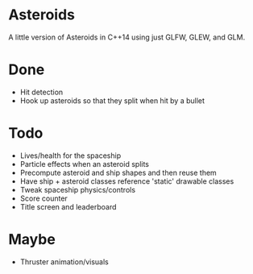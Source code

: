 Asteroids
=========

A little version of Asteroids in C++14 using just GLFW, GLEW, and GLM.

Done
====

* Hit detection
* Hook up asteroids so that they split when hit by a bullet

Todo
====

* Lives/health for the spaceship
* Particle effects when an asteroid splits
* Precompute asteroid and ship shapes and then reuse them
* Have ship + asteroid classes reference 'static' drawable classes
* Tweak spaceship physics/controls
* Score counter
* Title screen and leaderboard

Maybe
=====

* Thruster animation/visuals

